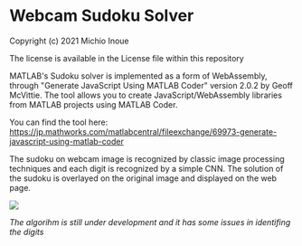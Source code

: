 # Webcam Sudoku Solver 
Copyright (c) 2021 Michio Inoue

The license is available in the License file within this repository

MATLAB's Sudoku solver is implemented as a form of WebAssembly, 
through "Generate JavaScript Using MATLAB Coder" version 2.0.2 by Geoff McVittie. 
The tool allows you to create JavaScript/WebAssembly libraries from MATLAB projects using MATLAB Coder.

You can find the tool here:
https://jp.mathworks.com/matlabcentral/fileexchange/69973-generate-javascript-using-matlab-coder

The sudoku on webcam image is recognized by classic image processing  techniques and each digit
is recognized by a simple CNN. The solution of the sudoku is overlayed on the original image
and displayed on the web page.

![](./docs/demo_webcam_lowres.gif)

*The algorihm is still under development and it has some issues in identifing the digits*